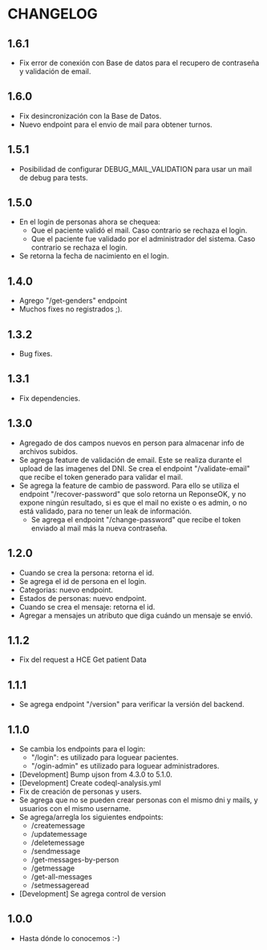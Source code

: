 # CHANGELOG

## 1.6.1
* Fix error de conexión con Base de datos para el recupero de contraseña y validación de email.

## 1.6.0
* Fix desincronización con la Base de Datos.
* Nuevo endpoint para el envio de mail para obtener turnos.

## 1.5.1
* Posibilidad de configurar DEBUG_MAIL_VALIDATION para usar un mail de debug para tests.

## 1.5.0
* En el login de personas ahora se chequea:
  * Que el paciente validó el mail. Caso contrario se rechaza el login.
  * Que el paciente fue validado por el administrador del sistema. Caso contrario se rechaza el login.
* Se retorna la fecha de nacimiento en el login.

## 1.4.0
* Agrego "/get-genders" endpoint
* Muchos fixes no registrados ;).

## 1.3.2
* Bug fixes.

## 1.3.1
* Fix dependencies.

## 1.3.0
* Agregado de dos campos nuevos en person para almacenar info de archivos subidos.
* Se agrega feature de validación de email. Este se realiza durante el upload de las imagenes
del DNI. Se crea el endpoint "/validate-email" que recibe el token generado para validar
el mail.
* Se agrega la feature de cambio de password. Para ello se utiliza el endpoint "/recover-password"
que solo retorna un ReponseOK, y no expone ningún resultado, si es que el mail no existe o es 
admin, o no está validado, para no tener un leak de información.
  * Se agrega el endpoint "/change-password" que recibe el token enviado al mail más la nueva
  contraseña.

## 1.2.0
* Cuando se crea la persona: retorna el id.
* Se agrega el id de persona en el login.
* Categorias: nuevo endpoint.
* Estados de personas: nuevo endpoint.
* Cuando se crea el mensaje: retorna el id.
* Agregar a mensajes un atributo que diga cuándo un mensaje se envió.

## 1.1.2
* Fix del request a HCE Get patient Data

## 1.1.1
* Se agrega endpoint "/version" para verificar la versión del backend.

## 1.1.0
* Se cambia los endpoints para el login:
  - "/login": es utilizado para loguear pacientes.
  - "/ogin-admin" es utilizado para loguear administradores.
* [Development] Bump ujson from 4.3.0 to 5.1.0.
* [Development] Create codeql-analysis.yml
* Fix de creación de personas y users.
* Se agrega que no se pueden crear personas con el mismo dni y mails, y usuarios con el mismo username.
* Se agrega/arregla los siguientes endpoints:
  - /createmessage
  - /updatemessage
  - /deletemessage
  - /sendmessage
  - /get-messages-by-person
  - /getmessage
  - /get-all-messages
  - /setmessageread
* [Development] Se agrega control de version

## 1.0.0
* Hasta dónde lo conocemos :-)
